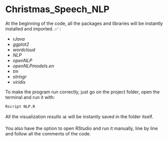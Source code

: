 # Christmas_Speech_NLP

At the beginning of the code, all the packages and libraries will be instantly installed and imported. :white_check_mark: :  


* _rJava_
* _ggplot2_
* _wordcloud_
* _NLP_
* _openNLP_
* _openNLPmodels.en_
* _tm_
* _stringr_
* _viridis_


To make the program run correctly, just go on the project folder, open the terminal and run it with:
```bash
Rscript NLP.R
```

All the visualization *results* :bar_chart: will be instantly saved in the folder itself.


You also have the option to open RStudio and run it manually, line by line and follow all the comments of the code.




